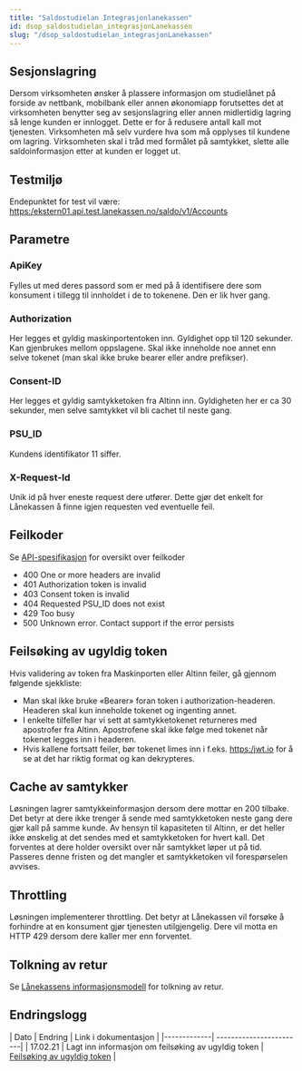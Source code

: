 ```yaml
---
title: "Saldostudielan Integrasjonlanekassen"
id: dsop_saldostudielan_integrasjonLanekassen
slug: "/dsop_saldostudielan_integrasjonLanekassen"
---
```


## Sesjonslagring

Dersom virksomheten ønsker å plassere informasjon om studielånet på forside av nettbank, mobilbank eller annen økonomiapp forutsettes det at virksomheten benytter seg av sesjonslagring eller annen midlertidig lagring så lenge kunden er innlogget. Dette er for å redusere antall kall mot tjenesten. Virksomheten må selv vurdere hva som må opplyses til kundene om lagring. Virksomheten skal i tråd med formålet på samtykket, slette alle saldoinformasjon etter at kunden er logget ut.

## Testmiljø

Endepunktet for test vil være: [https:/ekstern01.api.test.lanekassen.no/saldo/v1/Accounts](https:/ekstern01.api.test.lanekassen.no/saldo/v1/Accounts)

## Parametre

### ApiKey
Fylles ut med deres passord som er med på å identifisere dere som konsument i tillegg til innholdet i de to tokenene. Den er lik hver gang.

### Authorization
Her legges et gyldig maskinportentoken inn. Gyldighet opp til 120 sekunder. Kan gjenbrukes mellom oppslagene. Skal ikke inneholde noe annet enn selve tokenet (man skal ikke bruke bearer eller andre prefikser).

### Consent-ID
Her legges et gyldig samtykketoken fra Altinn inn. Gyldigheten her er ca 30 sekunder, men selve samtykket vil bli cachet til neste gang.

### PSU_ID
Kundens identifikator 11 siffer.

### X-Request-Id
Unik id på hver eneste request dere utfører. Dette gjør det enkelt for Lånekassen å finne igjen requesten ved eventuelle feil.

## Feilkoder

Se [API-spesifikasjon](https:/bitsnorge.github.io/dsop-saldo-studielan-api/) for oversikt over feilkoder

* 400 One or more headers are invalid
* 401 Authorization token is invalid
* 403 Consent token is invalid
* 404 Requested PSU_ID does not exist
* 429 Too busy
* 500 Unknown error. Contact support if the error persists

## Feilsøking av ugyldig token
Hvis validering av token fra Maskinporten eller Altinn feiler, gå gjennom følgende sjekkliste:

* Man skal ikke bruke «Bearer» foran token i authorization-headeren. Headeren skal kun inneholde tokenet og ingenting annet.
* I enkelte tilfeller har vi sett at samtykketokenet returneres med apostrofer fra Altinn. Apostrofene skal ikke følge med tokenet når tokenet legges inn i headeren.
* Hvis kallene fortsatt feiler, bør tokenet limes inn i f.eks. [https:/jwt.io](https:/jwt.io) for å se at det har riktig format og kan dekrypteres.

## Cache av samtykker

Løsningen lagrer samtykkeinformasjon dersom dere mottar en 200 tilbake. Det betyr at dere ikke trenger å sende med samtykketoken neste gang dere gjør kall på samme kunde. Av hensyn til kapasiteten til Altinn, er det heller ikke ønskelig at det sendes med et samtykketoken for hvert kall. Det forventes at dere holder oversikt over når samtykket løper ut på tid. Passeres denne fristen og det mangler et samtykketoken vil forespørselen avvises.

## Throttling
Løsningen implementerer throttling. Det betyr at Lånekassen vil forsøke å forhindre at en konsument gjør tjenesten utilgjengelig. Dere vil motta en HTTP 429 dersom dere kaller mer enn forventet.

## Tolkning av retur

Se [Lånekassens informasjonsmodell](/dsop_saldostudielan_informasjonsmodellLanekassen) for tolkning av retur.

## Endringslogg

| Dato | Endring | Link i dokumentasjon |
|-------------| ------------------------|
| 17.02.21 | Lagt inn informasjon om feilsøking av ugyldig token | [Feilsøking av ugyldig token](https:/dokumentasjon.dsop.no/saldo-studielan/dsop_saldostudielan_integrasjonLanekassen#feilsøking-av-ugyldig-token) |
